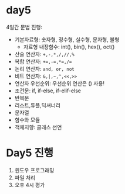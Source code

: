 # day5

4일간 문법 진행:

 - 기본자료형: 숫자형, 정수형, 실수형, 문자형, 불형
     - 자료형 내장함수: int(), bin(), hex(), oct()
 - 산술 연산자: `+,-,*,/,//,%`
 - 복합 연산자: `+=,-=,*=,/=`
 - 논리 연산자: `and, or, not`
 - 비트 연산자: `&,|,~,^,<<,>>`
 - 연산자 우선순위: 우선순위 연산은 () 사용!
 - 조건문: if, if-else, if-elif-else
 - 반복문
 - 리스트,튜플,딕셔너리
 - 문자열
 - 함수와 모듈
 - 객체지향: 클래스 선언

# Day5 진행

1. 윈도우 프로그래밍
2. 파일 처리
3. 오후 4시 평가
